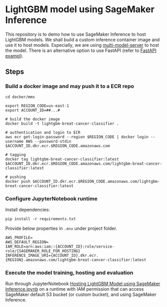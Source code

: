# LightGBM model using SageMaker Inference

This repository is to demo how to use SageMaker Inference to host LightGBM models. We shall build a custom inference container image and use it to host models. Especially, we are using [multi-model-server](https://github.com/awslabs/multi-model-server/tree/master) to host the model. There is an alternative option to use FastAPI (refer to [FastAPI exampl](https://testdriven.io/blog/fastapi-machine-learning/)).

## Steps

### Build a docker image and may push it to a ECR repo

```shell
cd docker/mms

export REGION_CODE=us-east-1
export ACCOUNT_ID=##...#

# build the docker image
docker build -t lightgbm-breat-cancer-classifier .

# authentication and login to ECR
aws ecr get-login-password --region $REGION_CODE | docker login --username AWS --password-stdin $ACCOUNT_ID.dkr.ecr.$REGION_CODE.amazonaws.com

# tagging
docker tag lightgbm-breat-cancer-classifier:latest $ACCOUNT_ID.dkr.ecr.$REGION_CODE.amazonaws.com/lightgbm-breat-cancer-classifier:latest

# pushing
docker push $ACCOUNT_ID.dkr.ecr.$REGION_CODE.amazonaws.com/lightgbm-breat-cancer-classifier:latest
```

### Configure JupyterNotebook runtime

Install dependencies:

```shell
pip install -r requirements.txt
```

Provide below properties in `.env` under project folder. 

```shell
AWS_PROFILE=
AWS_DEFAULT_REGION=
IAM_ROLE=arn:aws:iam::{ACCOUNT_ID}:role/service-role/{SAGEMAKER_ROLE_FOR_HOSTING}
INFERENCE_IMAGE_URI={ACCOUNT_ID}.dkr.ecr.{REGION}.amazonaws.com/lightgbm-breat-cancer-classifier:latest
```

### Execute the model training, hosting and evaluation

Run through JupyterNotebook [Hosting LightGBM Model using SageMaker Inference.ipynb](./Hosting%20LightGBM%20Model%20using%20SageMaker%20Inference.ipynb) on a runtime with IAM permission that can access SageMaker default S3 bucket (or custom bucket), and using SageMaker Inference.